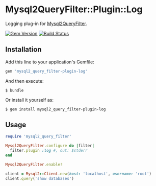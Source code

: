 # Mysql2QueryFilter::Plugin::Log

Logging plug-in for [Mysql2QueryFilter](https://github.com/winebarrel/mysql2_query_filter).

[![Gem Version](https://badge.fury.io/rb/mysql2_query_filter-plugin-log.svg)](http://badge.fury.io/rb/mysql2_query_filter-plugin-log)
[![Build Status](https://travis-ci.org/winebarrel/mysql2_query_filter-plugin-log.svg?branch=master)](https://travis-ci.org/winebarrel/mysql2_query_filter-plugin-log)

## Installation

Add this line to your application's Gemfile:

```ruby
gem 'mysql2_query_filter-plugin-log'
```

And then execute:

    $ bundle

Or install it yourself as:

    $ gem install mysql2_query_filter-plugin-log

## Usage

```ruby
require 'mysql2_query_filter'

Mysql2QueryFilter.configure do |filter|
  filter.plugin :log #, out: $stderr
end

Mysql2QueryFilter.enable!

client = Mysql2::Client.new(host: 'localhost', username: 'root')
client.query('show databases')
```
